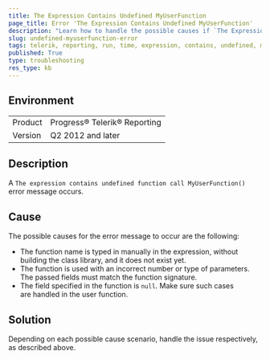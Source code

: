 ```yaml
---
title: The Expression Contains Undefined MyUserFunction
page_title: Error 'The Expression Contains Undefined MyUserFunction'
description: "Learn how to handle the possible causes if `The Expression Contains Undefined MyUserFunction` occurs in Telerik Reporting."
slug: undefined-myuserfunction-error
tags: telerik, reporting, run, time, expression, contains, undefined, myuserfunction, function, call, error, occurs
published: True
type: troubleshooting
res_type: kb
---
```


## Environment

<table>
	<tbody>
		<tr>
			<td>Product</td>
			<td>Progress® Telerik® Reporting</td>
		</tr>
		<tr>
			<td>Version</td>
			<td>Q2 2012 and later</td>
		</tr>
	</tbody>
</table>

## Description

A `The expression contains undefined function call MyUserFunction()` error message occurs.

## Cause

The possible causes for the error message to occur are the following:

* The function name is typed in manually in the expression, without building the class library, and it does not exist yet.
* The function is used with an incorrect number or type of parameters. The passed fields must match the function signature.
* The field specified in the function is `null`. Make sure such cases are handled in the user function.

## Solution

Depending on each possible cause scenario, handle the issue respectively, as described above.
